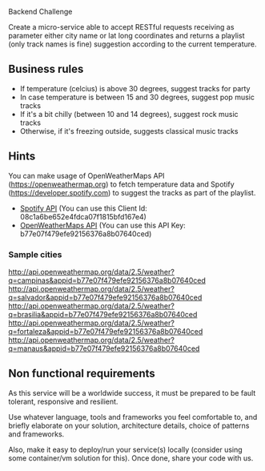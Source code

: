 Backend Challenge

Create a micro-service able to accept RESTful requests receiving as parameter
either city name or lat long coordinates and returns a playlist (only track
names is fine) suggestion according to the current temperature.

## Business rules

* If temperature (celcius) is above 30 degrees, suggest tracks for party
* In case temperature is between 15 and 30 degrees, suggest pop music tracks
* If it's a bit chilly (between 10 and 14 degrees), suggest rock music tracks
* Otherwise, if it's freezing outside, suggests classical music tracks 

## Hints

You can make usage of OpenWeatherMaps API (https://openweathermap.org) to fetch
temperature data and Spotify (https://developer.spotify.com) to suggest the
tracks as part of the playlist.

- [Spotify API](https://developer.spotify.com/documentation/web-api/quick-start/) (You can use this Client Id: 08c1a6be652e4fdca07f1815bfd167e4)
- [OpenWeatherMaps API](https://home.openweathermap.org/users/sign_up) (You can use this API Key: b77e07f479efe92156376a8b07640ced)

### Sample cities
http://api.openweathermap.org/data/2.5/weather?q=campinas&appid=b77e07f479efe92156376a8b07640ced
http://api.openweathermap.org/data/2.5/weather?q=salvador&appid=b77e07f479efe92156376a8b07640ced
http://api.openweathermap.org/data/2.5/weather?q=brasilia&appid=b77e07f479efe92156376a8b07640ced
http://api.openweathermap.org/data/2.5/weather?q=fortaleza&appid=b77e07f479efe92156376a8b07640ced
http://api.openweathermap.org/data/2.5/weather?q=manaus&appid=b77e07f479efe92156376a8b07640ced

## Non functional requirements

As this service will be a worldwide success, it must be prepared to be fault
tolerant, responsive and resilient.

Use whatever language, tools and frameworks you feel comfortable to, and
briefly elaborate on your solution, architecture details, choice of patterns
and frameworks.

Also, make it easy to deploy/run your service(s) locally (consider using some
container/vm solution for this). Once done, share your code with us.